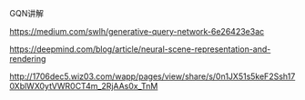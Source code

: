 GQN讲解

https://medium.com/swlh/generative-query-network-6e26423e3ac

https://deepmind.com/blog/article/neural-scene-representation-and-rendering

http://1706dec5.wiz03.com/wapp/pages/view/share/s/0n1JX51s5keF2Ssh170XblWX0ytVWR0CT4m_2RjAAs0x_TnM